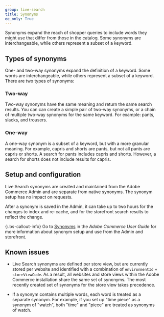 ```yaml
---
group: live-search
title: Synonyms
ee_only: True
---
```


Synonyms expand the reach of shopper queries to include words they might use that differ from those in the catalog. Some synonyms are interchangeable, while others represent a subset of a keyword.

## Types of synonyms

One- and two-way synonyms expand the definition of a keyword. Some words are interchangeable, while others represent a subset of a keyword.  There are two types of synonyms:

### Two-way

Two-way synonyms have the same meaning and return the same search results. You can can create a simple pair of two-way synonyms, or a chain of multiple two-way synonyms for the same keyword. For example: pants, slacks, and trousers.

### One-way

A one-way synonym is a subset of a keyword, but with a more granular meaning. For example, capris and shorts are pants, but not all pants are capris or shorts. A search for pants includes capris and shorts. However, a search for shorts does not include results for capris.

## Setup and configuration

Live Search synonyms are created and maintained from the Adobe Commerce Admin and are separate from native synonyms. The synonym setup has no impact on requests.

After a synonym is saved in the Admin, it can take up to two hours for the changes to index and re-cache, and for the storefront search results to reflect the change.

{:.bs-callout-info}
Go to [Synonyms](https://docs-beta.magento.com/user-guide/live-search/synonyms.html) in the _Adobe Commerce User Guide_ for more information about synonym setup and use from the Admin and storefront.

## Known issues

-  Live Search synonyms are defined per store view, but are currently stored per website and identified with a combination of `environmentId` + `storeViewCode`. As a result, all websites and store views within the Adobe Commerce installation share the same set of synonyms. The most recently created set of synonyms for the store view takes precedence.

-  If a synonym contains multiple words, each word is treated as a separate synonym. For example, if you set up "time piece" as a synonym of "watch",  both "time" and "piece" are treated as synonyms of watch.
